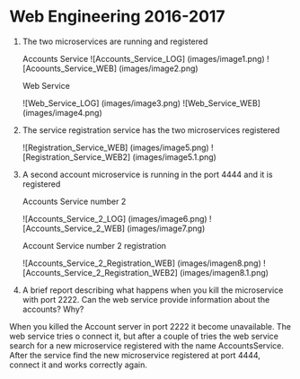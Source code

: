 # Web Engineering 2016-2017

1. The two microservices are running and registered

   Accounts Service
   ![Accounts_Service_LOG] (images/image1.png)
   ![Acoounts_Service_WEB] (images/image2.png)

   Web Service

   ![Web_Service_LOG] (images/image3.png)
   ![Web_Service_WEB] (images/image4.png)

2. The service registration service has the two microservices registered

   ![Registration_Service_WEB] (images/image5.png)
   ![Registration_Service_WEB2] (images/image5.1.png)

3. A second account microservice is running in the port 4444 and it is registered

   Accounts Service number 2

   ![Accounts_Service_2_LOG] (images/image6.png)
   ![Accounts_Service_2_WEB] (images/image7.png)

   Account Service number 2 registration

   ![Accounts_Service_2_Registration_WEB] (images/imagen8.png)
   ![Accounts_Service_2_Registration_WEB2] (images/imagen8.1.png)

4. A brief report describing what happens when you kill the microservice with port 2222.
Can the web service provide information about the accounts? Why?

When you killed the Account server in port 2222 it become unavailable.
The web service tries o connect it, but after a couple of tries the web service search
for a new microservice registered with the name AccountsService. After the service find
the new microservice registered at port 4444, connect it and works correctly again.
